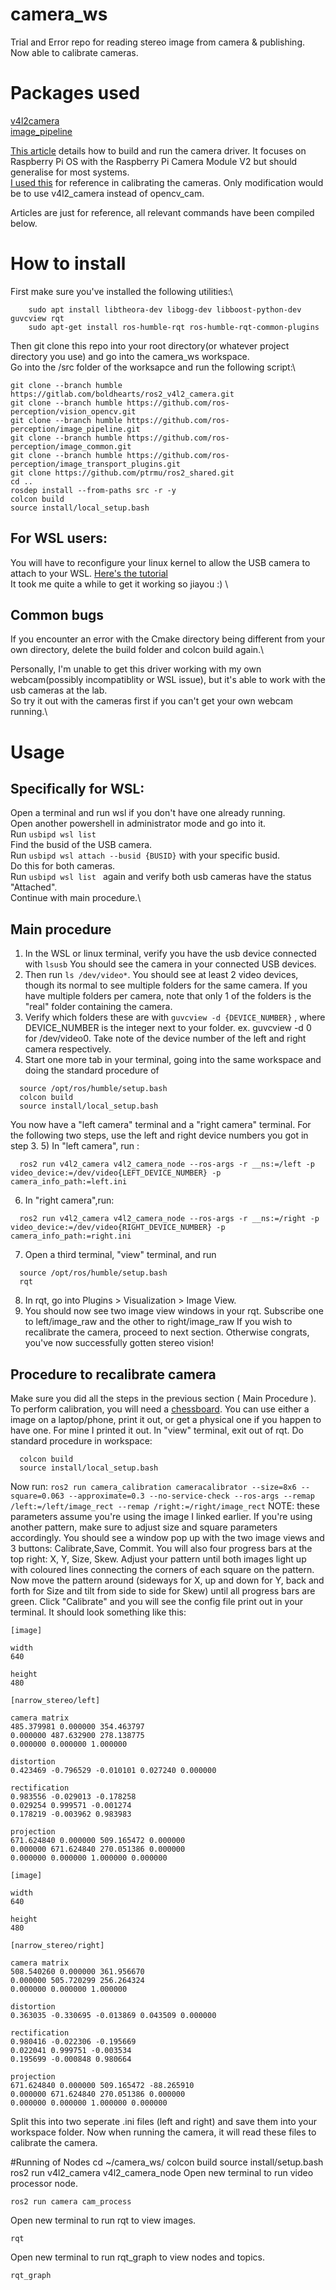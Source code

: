 # camera_ws
Trial and Error repo for reading stereo image from camera & publishing. Now able to calibrate cameras.
# Packages used
[v4l2camera](https://github.com/tier4/ros2_v4l2_camera/tree/galactic)\
[image_pipeline](https://github.com/ros-perception/image_pipeline.git)

[This article](https://medium.com/swlh/raspberry-pi-ros-2-camera-eef8f8b94304) details how to build and run the camera driver. It focuses on Raspberry Pi OS with the Raspberry Pi Camera Module V2 but should generalise for most systems.\
[I used this](https://jeffzzq.medium.com/ros2-image-pipeline-tutorial-3b18903e7329) for reference in calibrating the cameras. Only modification would be to use v4l2_camera instead of opencv_cam. 

Articles are just for reference, all relevant commands have been compiled below.

# How to install

First make sure you've installed the following utilities:\
```
    sudo apt install libtheora-dev libogg-dev libboost-python-dev guvcview rqt
    sudo apt-get install ros-humble-rqt ros-humble-rqt-common-plugins
```
Then git clone this repo into your root directory(or whatever project directory you use) and go into the camera_ws workspace.\
Go into the /src folder of the worksapce and run the following script:\

    git clone --branch humble https://gitlab.com/boldhearts/ros2_v4l2_camera.git
    git clone --branch humble https://github.com/ros-perception/vision_opencv.git
    git clone --branch humble https://github.com/ros-perception/image_pipeline.git
    git clone --branch humble https://github.com/ros-perception/image_common.git
    git clone --branch humble https://github.com/ros-perception/image_transport_plugins.git
    git clone https://github.com/ptrmu/ros2_shared.git
    cd ..
    rosdep install --from-paths src -r -y
    colcon build 
    source install/local_setup.bash

## For WSL users:
You will have to reconfigure your linux kernel to allow the USB camera to attach to your WSL. [Here's the tutorial](https://www.youtube.com/watch?v=t_YnACEPmrM&t=481s)\
It took me quite a while to get it working so jiayou :) \

## Common bugs
If you encounter an error with the Cmake directory being different from your own directory, delete the build folder and colcon build again.\

Personally, I'm unable to get this driver working with my own webcam(possibly incompatiblity or WSL issue), but it's able to work with the usb cameras at the lab. \
So try it out with the cameras first if you can't get your own webcam running.\

# Usage

## Specifically for WSL:
Open a terminal and run wsl if you don't have one already running.\
Open another powershell in administrator mode and go into it.\
Run ``` usbipd wsl list ```\
Find the busid of the USB camera.\
Run ``` usbipd wsl attach --busid {BUSID} ``` with your specific busid.\
Do this for both cameras.\
Run ```usbipd wsl list ``` again and verify both usb cameras have the status "Attached".\
Continue with main procedure.\

## Main procedure
1) In the WSL or linux terminal, verify you have the usb device connected with ```lsusb```
You should see the camera in your connected USB devices.
2) Then run ```ls /dev/video*```. You should see at least 2 video devices, though its normal to see multiple folders for the same camera.
If you have multiple folders per camera, note that only 1 of the folders is the "real" folder containing the camera. 
3) Verify which folders these are with ``` guvcview -d {DEVICE_NUMBER} ``` , where DEVICE_NUMBER is the integer next to your folder. ex. guvcview -d 0 for /dev/video0.
Take note of the device number of the left and right camera respectively. 
4) Start one more tab in your terminal, going into the same workspace and doing the standard procedure of
```
  source /opt/ros/humble/setup.bash
  colcon build
  source install/local_setup.bash
```
You now have a "left camera" terminal and a "right camera" terminal.
For the following two steps, use the left and right device numbers you got in step 3.
5) In "left camera", run :
```
  ros2 run v4l2_camera v4l2_camera_node --ros-args -r __ns:=/left -p video_device:=/dev/video{LEFT_DEVICE_NUMBER} -p camera_info_path:=left.ini
```
6) In "right camera",run:
```
  ros2 run v4l2_camera v4l2_camera_node --ros-args -r __ns:=/right -p video_device:=/dev/video{RIGHT_DEVICE_NUMBER} -p camera_info_path:=right.ini
```
7) Open a third terminal, "view" terminal, and run
```
  source /opt/ros/humble/setup.bash
  rqt
```
8) In rqt, go into Plugins > Visualization > Image View.
9) You should now see two image view windows in your rqt. Subscribe one to left/image_raw and the other to right/image_raw
If you wish to recalibrate the camera, proceed to next section. Otherwise congrats, you've now successfully gotten stereo vision!

## Procedure to recalibrate camera
Make sure you did all the steps in the previous section ( Main Procedure ).
To perform calibration, you will need a [chessboard](https://github.com/opencv/opencv/blob/master/doc/pattern.png). You can use either a image on a laptop/phone, print it out, or get a physical one if you happen to have one. For mine I printed it out.
In "view" terminal, exit out of rqt.
Do standard procedure in workspace:
```
  colcon build
  source install/local_setup.bash
```
Now run:
```ros2 run camera_calibration cameracalibrator --size=8x6 --square=0.063 --approximate=0.3 --no-service-check --ros-args --remap /left:=/left/image_rect --remap /right:=/right/image_rect```
NOTE: these parameters assume you're using the image I linked earlier. If you're using another pattern, make sure to adjust size and square parameters accordingly.
You should see a window pop up with the two image views and 3 buttons: Calibrate,Save, Commit.
You will also four progress bars at the top right: X, Y, Size, Skew.
Adjust your pattern until both images light up with coloured lines connecting the corners of each square on the pattern.
Now move the pattern around (sideways for X, up and down for Y, back and forth for Size and tilt from side to side for Skew) until all progress bars are green.
Click "Calibrate" and you will see the config file print out in your terminal.
It should look something like this:
```
[image]

width
640

height
480

[narrow_stereo/left]

camera matrix
485.379981 0.000000 354.463797
0.000000 487.632900 278.138775
0.000000 0.000000 1.000000

distortion
0.423469 -0.796529 -0.010101 0.027240 0.000000

rectification
0.983556 -0.029013 -0.178258
0.029254 0.999571 -0.001274
0.178219 -0.003962 0.983983

projection
671.624840 0.000000 509.165472 0.000000
0.000000 671.624840 270.051386 0.000000
0.000000 0.000000 1.000000 0.000000

[image]

width
640

height
480

[narrow_stereo/right]

camera matrix
508.540260 0.000000 361.956670
0.000000 505.720299 256.264324
0.000000 0.000000 1.000000

distortion
0.363035 -0.330695 -0.013869 0.043509 0.000000

rectification
0.980416 -0.022306 -0.195669
0.022041 0.999751 -0.003534
0.195699 -0.000848 0.980664

projection
671.624840 0.000000 509.165472 -88.265910
0.000000 671.624840 270.051386 0.000000
0.000000 0.000000 1.000000 0.000000
```
Split this into two seperate .ini files (left and right) and save them into your workspace folder.
Now when running the camera, it will read these files to calibrate the camera.

#Running of Nodes
    cd ~/camera_ws/
    colcon build
    source install/setup.bash
    ros2 run v4l2_camera v4l2_camera_node
Open new terminal to run video processor node.

    ros2 run camera cam_process
Open new terminal to run rqt to view images.

    rqt
Open new terminal to run rqt_graph to view nodes and topics.

    rqt_graph
